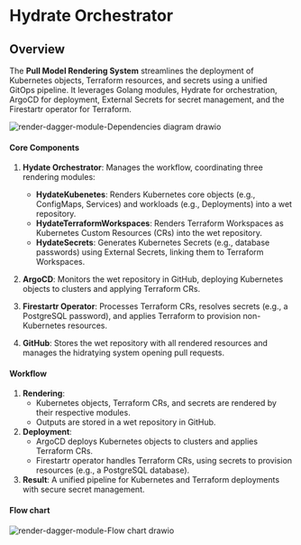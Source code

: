 # Hydrate Orchestrator

## Overview

The **Pull Model Rendering System** streamlines the deployment of Kubernetes objects, Terraform resources, and secrets using a unified GitOps pipeline. It leverages Golang modules, Hydrate for orchestration, ArgoCD for deployment, External Secrets for secret management, and the Firestartr operator for Terraform.

![render-dagger-module-Dependencies diagram drawio](https://github.com/user-attachments/assets/3dbb698f-0ebe-4fc7-9471-1d3a98bf1dc1)

#### Core Components
1. **Hydate Orchestrator**: Manages the workflow, coordinating three rendering modules:
   - **HydateKubenetes**: Renders Kubernetes core objects (e.g., ConfigMaps, Services) and workloads (e.g., Deployments) into a wet repository.
   - **HydateTerraformWorkspaces**: Renders Terraform Workspaces as Kubernetes Custom Resources (CRs) into the wet repository.
   - **HydateSecrets**: Generates Kubernetes Secrets (e.g., database passwords) using External Secrets, linking them to Terraform Workspaces.

2. **ArgoCD**: Monitors the wet repository in GitHub, deploying Kubernetes objects to clusters and applying Terraform CRs.

3. **Firestartr Operator**: Processes Terraform CRs, resolves secrets (e.g., a PostgreSQL password), and applies Terraform to provision non-Kubernetes resources.

4. **GitHub**: Stores the wet repository with all rendered resources and manages the hidratying system opening pull requests.

#### Workflow
1. **Rendering**:
   - Kubernetes objects, Terraform CRs, and secrets are rendered by their respective modules.
   - Outputs are stored in a wet repository in GitHub.
2. **Deployment**:
   - ArgoCD deploys Kubernetes objects to clusters and applies Terraform CRs.
   - Firestartr operator handles Terraform CRs, using secrets to provision resources (e.g., a PostgreSQL database).
3. **Result**: A unified pipeline for Kubernetes and Terraform deployments with secure secret management.

#### Flow chart
![render-dagger-module-Flow chart drawio](https://github.com/user-attachments/assets/184d5660-2cf5-472f-a66b-e0190f8d2abc)

